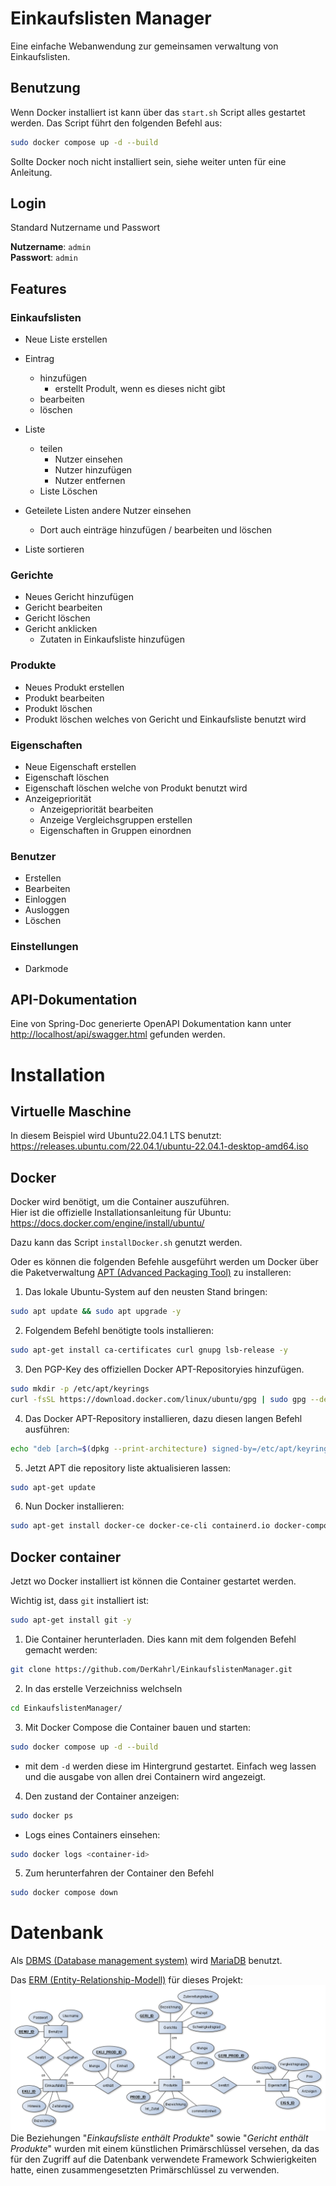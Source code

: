 # Einkaufslisten Manager

Eine einfache Webanwendung zur gemeinsamen verwaltung von Einkaufslisten.


## Benutzung

Wenn Docker installiert ist kann über das `start.sh` Script alles gestartet werden.
Das Script führt den folgenden Befehl aus:
```bash
sudo docker compose up -d --build
```

Sollte Docker noch nicht installiert sein, siehe weiter unten für eine Anleitung.

## Login

Standard Nutzername und Passwort

**Nutzername**: `admin`    
**Passwort**: `admin`

## Features

### Einkaufslisten
* Neue Liste erstellen
* Eintrag
   * hinzufügen
      * erstellt Prodult, wenn es dieses nicht gibt
   * bearbeiten
   * löschen
* Liste
   * teilen
       * Nutzer einsehen
       * Nutzer hinzufügen
       * Nutzer entfernen
   * Liste Löschen

* Geteilete Listen andere Nutzer einsehen
   * Dort auch einträge hinzufügen / bearbeiten und löschen

* Liste sortieren

### Gerichte
* Neues Gericht hinzufügen
* Gericht bearbeiten
* Gericht löschen
* Gericht anklicken
  * Zutaten in Einkaufsliste hinzufügen

### Produkte
* Neues Produkt erstellen
* Produkt bearbeiten
* Produkt löschen
* Produkt löschen welches von Gericht und Einkaufsliste benutzt wird

### Eigenschaften
* Neue Eigenschaft erstellen
* Eigenschaft löschen
* Eigenschaft löschen welche von Produkt benutzt wird
* Anzeigepriorität
   * Anzeigepriorität bearbeiten
   * Anzeige Vergleichsgruppen erstellen
   * Eigenschaften in Gruppen einordnen

### Benutzer
* Erstellen
* Bearbeiten
* Einloggen
* Ausloggen
* Löschen

### Einstellungen
* Darkmode

## API-Dokumentation

Eine von Spring-Doc generierte OpenAPI Dokumentation kann unter [http://localhost/api/swagger.html](http://localhost/api/swagger.html) gefunden werden.

# Installation

## Virtuelle Maschine
In diesem Beispiel wird Ubuntu22.04.1 LTS benutzt:    
https://releases.ubuntu.com/22.04.1/ubuntu-22.04.1-desktop-amd64.iso

## Docker
Docker wird benötigt, um die Container auszuführen.   
Hier ist die offizielle Installationsanleitung für Ubuntu:   
https://docs.docker.com/engine/install/ubuntu/

Dazu kann das Script `installDocker.sh` genutzt werden.


Oder es können die folgenden Befehle ausgeführt werden um Docker über die Paketverwaltung [APT (Advanced Packaging Tool)](https://de.wikipedia.org/wiki/Advanced_Packaging_Tool) zu installeren:

1. Das lokale Ubuntu-System auf den neusten Stand bringen:
```bash
sudo apt update && sudo apt upgrade -y
```

2. Folgendem Befehl benötigte tools installieren:
```bash
sudo apt-get install ca-certificates curl gnupg lsb-release -y
```

3. Den PGP-Key des offiziellen Docker APT-Repositoryies hinzufügen.
```bash
sudo mkdir -p /etc/apt/keyrings
curl -fsSL https://download.docker.com/linux/ubuntu/gpg | sudo gpg --dearmor -o /etc/apt/keyrings/docker.gpg
```

4. Das Docker APT-Repository installieren, dazu diesen langen Befehl ausführen:
```bash
echo "deb [arch=$(dpkg --print-architecture) signed-by=/etc/apt/keyrings/docker.gpg] https://download.docker.com/linux/ubuntu $(lsb_release -cs) stable" | sudo tee /etc/apt/sources.list.d/docker.list > /dev/null
```

5. Jetzt APT die repository liste aktualisieren lassen:

```bash
sudo apt-get update
```

6. Nun Docker installieren:
```bash
sudo apt-get install docker-ce docker-ce-cli containerd.io docker-compose-plugin -y
```

## Docker container

Jetzt wo Docker installiert ist können die Container gestartet werden.    

Wichtig ist, dass `git` installiert ist:
```bash
sudo apt-get install git -y
```
    
1. Die Container herunterladen. Dies kann mit dem folgenden Befehl gemacht werden:
```bash
git clone https://github.com/DerKahrl/EinkaufslistenManager.git
```

2. In das erstelle Verzeichniss welchseln
```bash
cd EinkaufslistenManager/
```

3. Mit Docker Compose die Container bauen und starten:
```bash
sudo docker compose up -d --build
```
* mit dem `-d` werden diese im Hintergrund gestartet. Einfach weg lassen und die ausgabe von allen drei Containern wird angezeigt.

4. Den zustand der Container anzeigen:
```bash
sudo docker ps
```

* Logs eines Containers einsehen:
```bash
sudo docker logs <container-id>
```

5. Zum herunterfahren der Container den Befehl
```bash
sudo docker compose down
```

# Datenbank

Als [DBMS (Database management system)](https://de.wikipedia.org/wiki/Datenbank#Funktionen_eines_Datenbankmanagementsystems_(DBMS)) wird [MariaDB](https://de.wikipedia.org/wiki/MariaDB) benutzt.

Das [ERM (Entity-Relationship-Modell)](https://de.wikipedia.org/wiki/Entity-Relationship-Modell) für dieses Projekt:
![ERM](ERM.png)    
Die Beziehungen "*Einkaufsliste enthält Produkte*" sowie "*Gericht enthält Produkte*" wurden mit einem künstlichen Primärschlüssel versehen, da das für den Zugriff auf die Datenbank verwendete Framework Schwierigkeiten hatte, einen zusammengesetzten Primärschlüssel zu verwenden.
